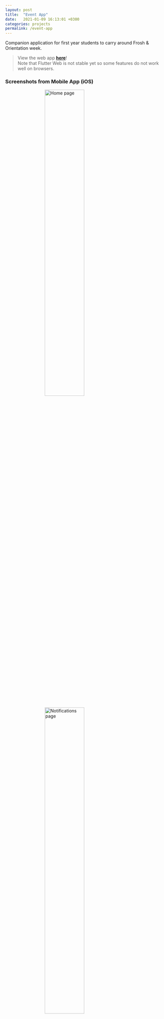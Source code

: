 ```yaml
---
layout: post
title:  "Event App"
date:   2021-01-09 16:13:01 +0300
categories: projects
permalink: /event-app
---
```


Companion application for first year students to carry around Frosh & Orientation week.

> View the web app [**here**]({{site.baseurl}}/event-app/demo)!<br>
Note that Flutter Web is not stable yet so some features do not work well on browsers.

### Screenshots from Mobile App (iOS)

<img src="{{site.baseurl}}/images/event-app/home.png" alt="Home page" width="250" class="center"/>
<br>
<img src="{{site.baseurl}}/images/event-app/notifications.png" alt="Notifications page" width="250" class="center"/>
<br>
<img src="{{site.baseurl}}/images/event-app/map.png" alt="Map page" width="250" class="center"/>
<br>
<img src="{{site.baseurl}}/images/event-app/offers.png" alt="Offers page" width="250" class="center"/>
<br>
<img src="{{site.baseurl}}/images/event-app/safety.png" alt="Safety page" width="250" class="center"/>

<style>
.center {
    display: block;
    margin-left: auto;
    margin-right: auto;
    width: 50%;
}
</style>
